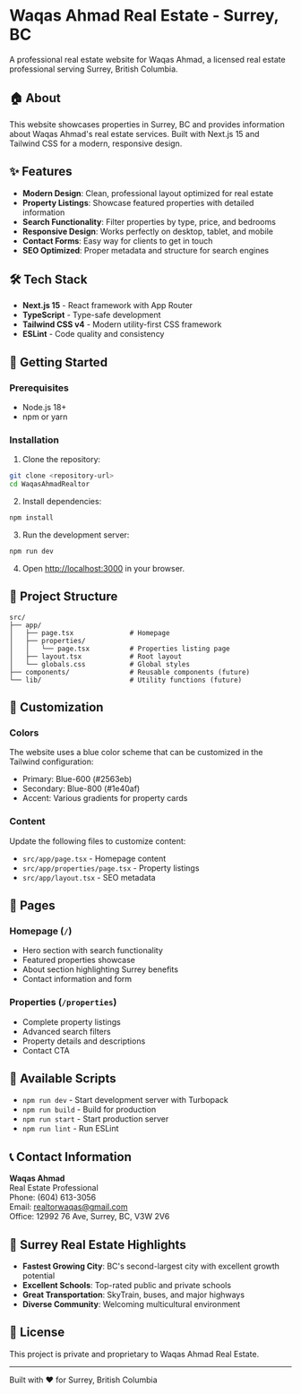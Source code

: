 # Waqas Ahmad Real Estate - Surrey, BC

A professional real estate website for Waqas Ahmad, a licensed real estate professional serving Surrey, British Columbia.

## 🏠 About

This website showcases properties in Surrey, BC and provides information about Waqas Ahmad's real estate services. Built with Next.js 15 and Tailwind CSS for a modern, responsive design.

## ✨ Features

- **Modern Design**: Clean, professional layout optimized for real estate
- **Property Listings**: Showcase featured properties with detailed information
- **Search Functionality**: Filter properties by type, price, and bedrooms
- **Responsive Design**: Works perfectly on desktop, tablet, and mobile
- **Contact Forms**: Easy way for clients to get in touch
- **SEO Optimized**: Proper metadata and structure for search engines

## 🛠️ Tech Stack

- **Next.js 15** - React framework with App Router
- **TypeScript** - Type-safe development
- **Tailwind CSS v4** - Modern utility-first CSS framework
- **ESLint** - Code quality and consistency

## 🚀 Getting Started

### Prerequisites

- Node.js 18+ 
- npm or yarn

### Installation

1. Clone the repository:
```bash
git clone <repository-url>
cd WaqasAhmadRealtor
```

2. Install dependencies:
```bash
npm install
```

3. Run the development server:
```bash
npm run dev
```

4. Open [http://localhost:3000](http://localhost:3000) in your browser.

## 📁 Project Structure

```
src/
├── app/
│   ├── page.tsx              # Homepage
│   ├── properties/
│   │   └── page.tsx          # Properties listing page
│   ├── layout.tsx            # Root layout
│   └── globals.css           # Global styles
├── components/               # Reusable components (future)
└── lib/                      # Utility functions (future)
```

## 🎨 Customization

### Colors
The website uses a blue color scheme that can be customized in the Tailwind configuration:
- Primary: Blue-600 (#2563eb)
- Secondary: Blue-800 (#1e40af)
- Accent: Various gradients for property cards

### Content
Update the following files to customize content:
- `src/app/page.tsx` - Homepage content
- `src/app/properties/page.tsx` - Property listings
- `src/app/layout.tsx` - SEO metadata

## 📱 Pages

### Homepage (`/`)
- Hero section with search functionality
- Featured properties showcase
- About section highlighting Surrey benefits
- Contact information and form

### Properties (`/properties`)
- Complete property listings
- Advanced search filters
- Property details and descriptions
- Contact CTA

## 🔧 Available Scripts

- `npm run dev` - Start development server with Turbopack
- `npm run build` - Build for production
- `npm run start` - Start production server
- `npm run lint` - Run ESLint

## 📞 Contact Information

**Waqas Ahmad**  
Real Estate Professional  
Phone: (604) 613-3056  
Email: realtorwaqas@gmail.com  
Office: 12992 76 Ave, Surrey, BC, V3W 2V6 

## 🌟 Surrey Real Estate Highlights

- **Fastest Growing City**: BC's second-largest city with excellent growth potential
- **Excellent Schools**: Top-rated public and private schools
- **Great Transportation**: SkyTrain, buses, and major highways
- **Diverse Community**: Welcoming multicultural environment

## 📄 License

This project is private and proprietary to Waqas Ahmad Real Estate.

---

Built with ❤️ for Surrey, British Columbia
